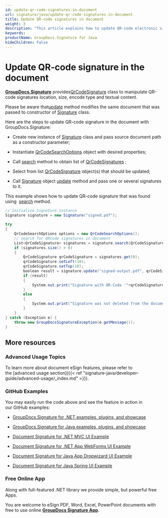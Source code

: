 ```yaml
---
id: update-qr-code-signatures-in-document
url: signature/java/update-qr-code-signatures-in-document
title: Update QR-code signatures in document
weight: 3
description: "This article explains how to update QR-code electronic signatures with GroupDocs.Signature API."
keywords: 
productName: GroupDocs.Signature for Java
hideChildren: False
---
```

# Update QR-code signature in the document

[**GroupDocs.Signature**](https://products.groupdocs.com/signature/java) provides[QrCodeSignature](https://apireference.groupdocs.com/java/signature/com.groupdocs.signature.domain.signatures/QrCodeSignature) class to manipulate QR-code signatures location, size, encode type and textual content. 

Please be aware that[update](https://apireference.groupdocs.com/java/signature/com.groupdocs.signature.options/Signature#update(java.lang.String,%20com.groupdocs.signature.domain.signatures.BaseSignature)) method modifies the same document that was passed to constructor of [Signature](https://apireference.groupdocs.com/java/signature/com.groupdocs.signature/Signature) class.

Here are the steps to update QR-code signature in the document with GroupDocs.Signature:

*   Create new instance of [Signature](https://apireference.groupdocs.com/java/signature/com.groupdocs.signature/Signature) class and pass source document path as a constructor parameter;
    
*   Instantiate [QrCodeSearchOptions](https://apireference.groupdocs.com/net/signature/groupdocs.signature.options/qrcodesearchoptions) object with desired properties;
    
*   Call [search](https://apireference.groupdocs.com/java/signature/com.groupdocs.signature/Signature#search(java.lang.Class,%20com.groupdocs.signature.options.search.SearchOptions)) method to obtain list of [QrCodeSignatures](https://apireference.groupdocs.com/java/signature/com.groupdocs.signature.domain.signatures/QrCodeSignature) ;  
    
*   Select from list [QrCodeSignature](https://apireference.groupdocs.com/java/signature/com.groupdocs.signature.domain.signatures/QrCodeSignature) object(s) that should be updated;  
    
*   Call [Signature](https://apireference.groupdocs.com/java/signature/com.groupdocs.signature/Signature) object [update](https://apireference.groupdocs.com/java/signature/com.groupdocs.signature.options/Signature#update(java.lang.String,%20com.groupdocs.signature.domain.signatures.BaseSignature)) method and pass one or several signatures to it.
    

  
  

This example shows how to update QR-code signature that was found using  [search](https://apireference.groupdocs.com/java/signature/com.groupdocs.signature/Signature#search(java.lang.Class,%20com.groupdocs.signature.options.search.SearchOptions)) method.

```csharp
// initialize Signature instance
Signature signature = new Signature("signed.pdf");
 
try
{
    QrCodeSearchOptions options = new QrCodeSearchOptions();
    // search for QRCode signatures in document
    List<QrCodeSignature> signatures = signature.search(QrCodeSignature.class, options);
    if (signatures.size() > 0)
    {
        QrCodeSignature qrCodeSignature = signatures.get(0);
        qrCodeSignature.setLeft(10);
        qrCodeSignature.setTop(10);
        boolean result = signature.update("signed-output.pdf", qrCodeSignature);
        if (result)
        {
            System.out.print("Signature with QR-Code '"+qrCodeSignature.getText()+"' and encode type '"+qrCodeSignature.getEncodeType().getTypeName()+"' was deleted from document ['signed-output.pdf'].");
        }
        else
        {
            System.out.print("Signature was not deleted from the document! Signature with Barcode '"+qrCodeSignature.getText()+"' and encode type '"+qrCodeSignature.getEncodeType().getTypeName()+"' was not found!");
        }
    }
} catch (Exception e) {
    throw new GroupDocsSignatureException(e.getMessage());
}
```

## More resources

### Advanced Usage Topics

To learn more about document eSign features, please refer to the [advanced usage section]({{< ref "signature-java/developer-guide/advanced-usage/_index.md" >}}).

### GitHub Examples 

You may easily run the code above and see the feature in action in our GitHub examples:

*   [GroupDocs.Signature for .NET examples, plugins, and showcase](https://github.com/groupdocs-signature/GroupDocs.Signature-for-.NET)
    
*   [GroupDocs.Signature for Java examples, plugins, and showcase](https://github.com/groupdocs-signature/GroupDocs.Signature-for-Java)
    
*   [Document Signature for .NET MVC UI Example](https://github.com/groupdocs-signature/GroupDocs.Signature-for-.NET-MVC) 
    
*   [Document Signature for .NET App WebForms UI Example](https://github.com/groupdocs-signature/GroupDocs.Signature-for-.NET-WebForms)
    
*   [Document Signature for Java App Dropwizard UI Example](https://github.com/groupdocs-signature/GroupDocs.Signature-for-Java-Dropwizard)
    
*   [Document Signature for Java Spring UI Example](https://github.com/groupdocs-signature/GroupDocs.Signature-for-Java-Spring)
    

### Free Online App 

Along with full-featured .NET library we provide simple, but powerful free Apps.

You are welcome to eSign PDF, Word, Excel, PowerPoint documents with free to use online **[GroupDocs Signature App](https://products.groupdocs.app/signature)**.
